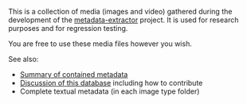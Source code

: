 This is a collection of media (images and video) gathered during the development of the [metadata-extractor](https://drewnoakes.com/code/exif) project. It is used for research purposes and for regression testing.

You are free to use these media files however you wish.

See also:

* [Summary of contained metadata](https://github.com/drewnoakes/metadata-extractor/wiki/ImageDatabaseSummary)
* [Discussion of this database](https://github.com/drewnoakes/metadata-extractor/wiki/ImageDatabase) including how to contribute
* Complete textual metadata (in each image type folder)
